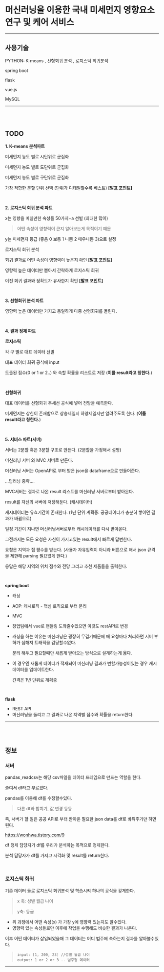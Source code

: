 # 머신러닝을 이용한 국내 미세먼지 영향요소 연구 및  케어 서비스

---

## 사용기술

PYTHON: K-means , 선형회귀 분석 , 로지스틱 회귀분석

spring boot 

flask 

vue.js

MySQL

---

<br>

<br>

## TODO

**1. K-means 분석파트**

미세먼지 농도 별로 시단위로 군집화

미세먼지 농도 별로 도단위로 군집화

미세먼지 농도 별로 구단위로 군집화

가장 적합한 분할 단위 선택 (단위가 디테일할수록 베스트)  **[발표 포인트]**



<br>

**2. 로지스틱 회귀 분석 파트**

x는 영향을 미칠만한 속성들 50가지+a 선별  (최대한 많이) 

> 어떤 속성이 영향력이 큰지 알아보는게 목적이기 때문



y는 미세먼지 등급 (좋음 0  보통 1 나쁨 2  매우나쁨 3)으로 설정



로지스틱 회귀 분석



회귀 결과로 어떤 속성이 영향력이 높은지 확인 **[발표 포인트]**



영향력 높은 데이터만 뽑아서 간략하게 로지스틱 회귀 



이전 회귀 결과와 정확도가 유사한지 확인  **[발표 포인트]**



<br>

**3. 선형회귀 분석 파트**

영향력 높은 데이터만 가지고 동일하게 다중 선형회귀를 돌린다.



<br>

**4. 결과 정제 파트**

**로지스틱**

각 구 별로 대표 데이터 선별

대표 데이터 회귀 공식에 input

도출된 점수(0 or 1 or 2..) 와 속할 확률을 리스트로 저장 (**이를 result라고 칭한다.**)



<br>

**선형회귀**

대표 데이터를 선형회귀 추세선 공식에 넣어 전망을 예측한다.

미세먼지는 상한이 존재함으로 상승세일지 하양세일지만 알려주도록 한다.  (**이를 result라고 칭한다.**)



<br>

**5. 서비스 파트(서버)**

서버는 2분할 혹은 3분할 구조로 만든다. (2분할을 가정해서 설명)

머신러닝 서버 와 MVC 서버로 만든다.

머신러닝 서버는 OpenAPI로 부터 받은 json을 dataframe으로 만들어준다.

...딥러닝 중략....

MVC서버는 결과로 나온 result 리스트를 머신러닝 서버로부터 받아온다.

result를 자신의 서버에 저장해둔다. (캐시데이터) 

캐시데이터는 유효기간이 존재한다. (1년 단위 계획중: 공공데이터가 충분히 쌓이면 결과가 바뀜으로)

일정 기간이 지나면 머신러닝서버로부터 캐시데이터를 다시 받아온다.

그전까지는 모든 요청은 자신이 가지고있는 result에서 빠르게 답변한다.

요청은 지역과 집 평수를 받는다. (사용자 자유입력이 아니라 버튼으로 해서 json 규격을 제한해 parsing 필요없게 한다.)

응답은 해당 지역의 위치 점수와 전망 그리고 추천 제품들을 출력한다.

<br>

**spring boot**

+ 캐싱

+ AOP: 캐시로직 - 핵심 로직으로 부터 분리

+ MVC

+ 창업팀에서 vue로 핸들링 도와줄수있으면 이것도 restAPI로 변경

+ 캐싱을 하는 이유는 머신러닝은 괭장히 무겁기때문에 매 요청마다 처리하면 서버 부하가 심해져 트래픽을 감당할수없다.

  분리 해두고 필요할때만 새롭게 받아오는 방식으로 설계하는게 옳다.

+ 이 경우엔 새롭게 데이터가 적재되어 머신러닝 결과가 변할가능성이있는 경우 캐시데이터를 업데이트한다.

  간격은 1년 단위로 계획중

<br>

**flask**

+ REST API
+ 머신러닝을 돌리고 그 결과로 나온 지역별 점수와 확률을 return한다.

---

<br>

<br>

## 정보

### 서버

pandas_readcsv는 해당 csv파일을 데이터 프레임으로 만드는 역할을 한다.

줄여서 df라고 부르겠다.



pandas를 이용해 df를 수정할수있다.

> 다른 df와 합치기, 값 변경 등등



즉, 서버가 할 일은 공공 API로 부터 받아온 필요한 json data를 df로 바꿔주기만 하면된다.

https://wonhwa.tistory.com/9



df 정제 담당자가 df를 우리가 분석하는 목적으로 정제한다.



분석 담당자가 df를 가지고 시각화 및 result를 return한다.

<br>

### 로지스틱 회귀

기존 데이터 들로 로지스틱 회귀분석 및 학습시켜 하나의  공식을 갖게한다.

> x 축: 성별 월급  나이 
>
> y축: 등급

+ 위 과정에서 어떤 속성(x) 가 가장 y에 영향력 있는지도 알수있다.
+ 영향력 있는 속성들로만 이후에 작업을 수행해도 비슷한 결과가 나온다.



이후 어떤 데이터가 삽입되었을때 그 데이터는 어디 범주에 속하는지 결과를 알아볼수있다.

> ~~~
> input: [1, 200, 23] //성별 월급 나이
> output: 1 or 2 or 3 .. 범주형 데이터
> ~~~

---



